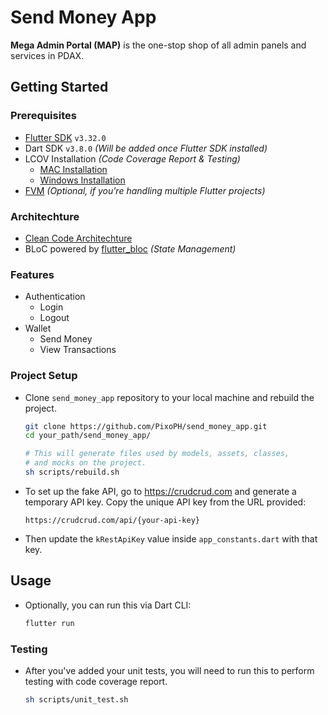 # Send Money App

**Mega Admin Portal (MAP)** is the one-stop shop of all admin panels and services in PDAX.

## Getting Started

### Prerequisites

- [Flutter SDK](https://docs.flutter.dev/get-started/install) `v3.32.0`
- Dart SDK `v3.8.0` _(Will be added once Flutter SDK installed)_
- LCOV Installation _(Code Coverage Report & Testing)_
  - [MAC Installation](https://formulae.brew.sh/formula/lcov)
  - [Windows Installation](http://fredgrott.medium.com/lcov-on-windows-7c58dda07080)
- [FVM](https://fvm.app/) _(Optional, if you're handling multiple Flutter projects)_

### Architechture

- [Clean Code Architechture](https://medium.com/ruangguru/an-introduction-to-flutter-clean-architecture-ae00154001b0)
- BLoC powered by [flutter_bloc](https://pub.dev/packages/flutter_bloc) _(State Management)_

### Features

- Authentication 
  - Login
  - Logout
- Wallet
    - Send Money
    - View Transactions

### Project Setup

- Clone `send_money_app` repository to your local machine and rebuild the project.

  ```bash
  git clone https://github.com/PixoPH/send_money_app.git
  cd your_path/send_money_app/

  # This will generate files used by models, assets, classes,
  # and mocks on the project.
  sh scripts/rebuild.sh
  ```

- To set up the fake API, go to https://crudcrud.com and generate a temporary API key. Copy the unique API key from the URL provided:

    ```
    https://crudcrud.com/api/{your-api-key}
    ```

- Then update the `kRestApiKey` value inside `app_constants.dart` with that key.

## Usage
  
- Optionally, you can run this via Dart CLI:

  ```bash
  flutter run
  ```

### Testing

- After you've added your unit tests, you will need to run this to perform testing with code coverage report.

  ```bash
  sh scripts/unit_test.sh
  ```